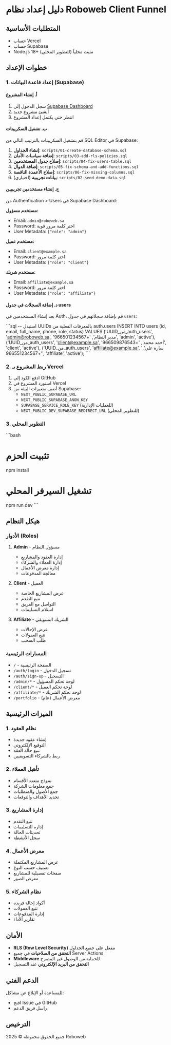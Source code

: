 # دليل إعداد نظام Roboweb Client Funnel

## المتطلبات الأساسية

- حساب Vercel
- حساب Supabase
- Node.js 18+ مثبت محلياً (للتطوير المحلي)

## خطوات الإعداد

### 1. إعداد قاعدة البيانات (Supabase)

#### أ. إنشاء المشروع
1. سجل الدخول إلى [Supabase Dashboard](https://supabase.com/dashboard)
2. أنشئ مشروع جديد
3. انتظر حتى يكتمل إعداد المشروع

#### ب. تشغيل السكريبتات
قم بتشغيل السكريبتات بالترتيب التالي من SQL Editor في Supabase:

1. **إنشاء الجداول**: `scripts/01-create-database-schema.sql`
2. **إضافة سياسات الأمان**: `scripts/03-add-rls-policies.sql`
3. **إصلاح جدول المستخدمين**: `scripts/04-fix-users-table.sql`
4. **إضافة الدوال**: `scripts/05-fix-schema-and-add-functions.sql`
5. **إصلاح الأعمدة الناقصة**: `scripts/06-fix-missing-columns.sql`
6. **بيانات تجريبية** (اختياري): `scripts/02-seed-demo-data.sql`

#### ج. إنشاء مستخدمين تجريبيين
من Authentication > Users في Supabase Dashboard:

**مستخدم مسؤول:**
- Email: `admin@roboweb.sa`
- Password: اختر كلمة مرور قوية
- User Metadata: `{"role": "admin"}`

**مستخدم عميل:**
- Email: `client@example.sa`
- Password: اختر كلمة مرور
- User Metadata: `{"role": "client"}`

**مستخدم شريك:**
- Email: `affiliate@example.sa`
- Password: اختر كلمة مرور
- User Metadata: `{"role": "affiliate"}`

#### د. إضافة السجلات في جدول users
بعد إنشاء المستخدمين في Auth، قم بإضافة سجلاتهم في جدول `users`:

\`\`\`sql
-- استبدل UUIDs بالمعرفات الفعلية من auth.users
INSERT INTO users (id, email, full_name, phone, role, status)
VALUES 
  ('UUID_من_auth_users', 'admin@roboweb.sa', 'مدير النظام', '+966501234567', 'admin', 'active'),
  ('UUID_من_auth_users', 'client@example.sa', 'أحمد محمد', '+966509876543', 'client', 'active'),
  ('UUID_من_auth_users', 'affiliate@example.sa', 'سارة علي', '+966551234567', 'affiliate', 'active');
\`\`\`

### 2. ربط المشروع بـ Vercel

1. ادفع الكود إلى GitHub
2. استورد المشروع في Vercel
3. أضف متغيرات البيئة من Supabase:
   - `NEXT_PUBLIC_SUPABASE_URL`
   - `NEXT_PUBLIC_SUPABASE_ANON_KEY`
   - `SUPABASE_SERVICE_ROLE_KEY` (للعمليات الإدارية)
   - `NEXT_PUBLIC_DEV_SUPABASE_REDIRECT_URL` (للتطوير المحلي)

### 3. التطوير المحلي

\`\`\`bash
# تثبيت الحزم
npm install

# تشغيل السيرفر المحلي
npm run dev
\`\`\`

## هيكل النظام

### الأدوار (Roles)

1. **Admin** - مسؤول النظام
   - إدارة العقود والمشاريع
   - إدارة العملاء والشركاء
   - إدارة معرض الأعمال
   - معالجة المدفوعات

2. **Client** - العميل
   - عرض المشاريع الخاصة
   - تتبع التقدم
   - التواصل مع الفريق
   - استلام التسليمات

3. **Affiliate** - الشريك التسويقي
   - عرض الإحالات
   - تتبع العمولات
   - طلب السحب

### المسارات الرئيسية

- `/` - الصفحة الرئيسية
- `/auth/login` - تسجيل الدخول
- `/auth/sign-up` - التسجيل
- `/admin/*` - لوحة تحكم المسؤول
- `/client/*` - لوحة تحكم العميل
- `/affiliate/*` - لوحة تحكم الشريك
- `/portfolio` - معرض الأعمال (عام)

## الميزات الرئيسية

### 1. نظام العقود
- إنشاء عقود جديدة
- التوقيع الإلكتروني
- تتبع حالة العقد
- ربط بالشركاء التسويقيين

### 2. تأهيل العملاء
- نموذج متعدد الأقسام
- جمع معلومات الشركة
- جمع الأصول والمتطلبات
- تحديد الأهداف والتوقعات

### 3. إدارة المشاريع
- تتبع التقدم
- إدارة التسليمات
- تحديثات الحالة
- سجل الأنشطة

### 4. معرض الأعمال
- عرض المشاريع المكتملة
- تصنيف حسب النوع
- صفحات تفصيلية للمشاريع
- معرض الصور

### 5. نظام الشركاء
- أكواد إحالة فريدة
- تتبع العمولات
- إدارة المدفوعات
- تقارير الأداء

## الأمان

- **RLS (Row Level Security)** مفعل على جميع الجداول
- **التحقق من الصلاحيات** في جميع Server Actions
- **Middleware** للحماية من الوصول غير المصرح
- **التحقق من البريد الإلكتروني** عند التسجيل

## الدعم الفني

للمساعدة أو الإبلاغ عن مشاكل:
- افتح Issue في GitHub
- راسل فريق الدعم

## الترخيص

جميع الحقوق محفوظة © 2025 Roboweb
